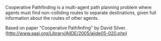 Cooperative Pathfinding is a multi-agent path planning problem where agents must find non-colliding routes to separate destinations, given full information about the routes of other agents.

Based on paper "Cooperative Pathfinfing" by David Silver. (http://www.aaai.org/Library/AIIDE/2005/aiide05-020.php)




    

